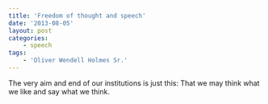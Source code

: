 ```yaml
---
title: 'Freedom of thought and speech'
date: '2013-08-05'
layout: post
categories:
    - speech
tags:
    - 'Oliver Wendell Holmes Sr.'
---
```


The very aim and end of our institutions is just this: That we may think what we like and say what we think.
